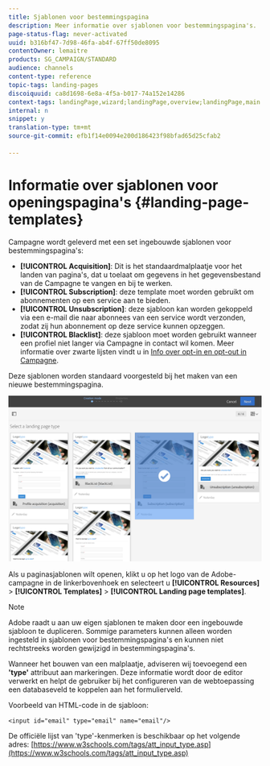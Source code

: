 ```yaml
---
title: Sjablonen voor bestemmingspagina
description: Meer informatie over sjablonen voor bestemmingspagina's.
page-status-flag: never-activated
uuid: b316bf47-7d98-46fa-ab4f-67ff50de8095
contentOwner: lemaitre
products: SG_CAMPAIGN/STANDARD
audience: channels
content-type: reference
topic-tags: landing-pages
discoiquuid: ca8d1698-6e8a-4f5a-b017-74a152e14286
context-tags: landingPage,wizard;landingPage,overview;landingPage,main
internal: n
snippet: y
translation-type: tm+mt
source-git-commit: efb1f14e0094e200d186423f98bfad65d25cfab2

---
```



# Informatie over sjablonen voor openingspagina&#39;s {#landing-page-templates}

Campagne wordt geleverd met een set ingebouwde sjablonen voor bestemmingspagina&#39;s:

* **[!UICONTROL Acquisition]**: Dit is het standaardmalplaatje voor het landen van pagina&#39;s, dat u toelaat om gegevens in het gegevensbestand van de Campagne te vangen en bij te werken.
* **[!UICONTROL Subscription]**: deze template moet worden gebruikt om abonnementen op een service aan te bieden.
* **[!UICONTROL Unsubscription]**: deze sjabloon kan worden gekoppeld via een e-mail die naar abonnees van een service wordt verzonden, zodat zij hun abonnement op deze service kunnen opzeggen.
* **[!UICONTROL Blacklist]**: deze sjabloon moet worden gebruikt wanneer een profiel niet langer via Campagne in contact wil komen. Meer informatie over zwarte lijsten vindt u in [Info over opt-in en opt-out in Campagne](../../audiences/using/about-opt-in-and-opt-out-in-campaign.md).

Deze sjablonen worden standaard voorgesteld bij het maken van een nieuwe bestemmingspagina.

![](assets/lp_creation_1.png)

Als u paginasjablonen wilt openen, klikt u op het logo van de Adobe-campagne in de linkerbovenhoek en selecteert u **[!UICONTROL Resources]** > **[!UICONTROL Templates]** > **[!UICONTROL Landing page templates]**.

>[!NOTE]
>
>Adobe raadt u aan uw eigen sjablonen te maken door een ingebouwde sjabloon te dupliceren. Sommige parameters kunnen alleen worden ingesteld in sjablonen voor bestemmingspagina&#39;s en kunnen niet rechtstreeks worden gewijzigd in bestemmingspagina&#39;s.

Wanneer het bouwen van een malplaatje, adviseren wij toevoegend een **&#39;type&#39;** attribuut aan markeringen. Deze informatie wordt door de editor verwerkt en helpt de gebruiker bij het configureren van de webtoepassing een databaseveld te koppelen aan het formulierveld.

Voorbeeld van HTML-code in de sjabloon:

```
<input id="email" type="email" name="email"/>
```

De officiële lijst van &#39;type&#39;-kenmerken is beschikbaar op het volgende adres: [https://www.w3schools.com/tags/att_input_type.asp](https://www.w3schools.com/tags/att_input_type.asp)